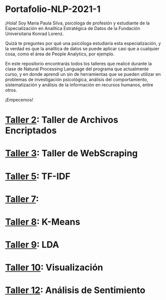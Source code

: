 # Portafolio-NLP-2021-1
¡Hola! Soy Maria Paula Silva, psicóloga de profesión y estudiante de la Especialización en Analítica Estratégica de Datos de la Fundación Universitaria Konrad Lorenz.

Quizá te preguntes por qué una psicóloga estudiaría esta especialización, y la verdad es que la analítica de datos se puede aplicar casi que a cualquier cosa, como el área de People Analytics, por ejemplo. 

En este repositorio encontrarás todos los talleres que realicé durante la clase de Natural Processing Language del programa que actualmente curso, y en donde aprendí un sin de herramientas que se pueden utilizar en problemas de investigación psicológica, análisis del comportamiento, sistematización y análisis de la información en recursos humanos, entre otros. 

¡Empecemos!

# [Taller 2](https://github.com/Maps2302/NPL---Konrad-2021/blob/main/Taller%202_Archivos%20encriptados.ipynb): Taller de Archivos Encriptados

# [Taller 3](https://github.com/Maps2302/NPL---Konrad-2021/blob/main/Taller%203_Web%20Scraping.py): Taller de WebScraping

# [Taller 5](https://github.com/Maps2302/NPL---Konrad-2021/blob/main/Taller_5_TF_IDF.ipynb): TF-IDF

# [Taller 7](https://github.com/Maps2302/NPL---Konrad-2021/blob/main/Taller_7_Maria_Paula_Silva.ipynb): 

# [Taller 8](https://github.com/Maps2302/NPL---Konrad-2021/blob/main/Taller_8_kmeans.ipynb): K-Means

# [Taller 9](https://github.com/Maps2302/NPL---Konrad-2021/blob/main/Taller_9_LDA.ipynb): LDA

# [Taller 10](https://github.com/Maps2302/NPL---Konrad-2021/blob/main/Taller_10_Visualizacion.ipynb): Visualización

# [Taller 12](https://github.com/Maps2302/NPL---Konrad-2021/blob/main/Taller_12_An%C3%A1lisis_de_sentimiento.ipynb): Análisis de Sentimiento
